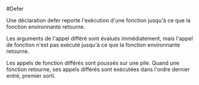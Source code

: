 #Defer

Une déclaration defer reporte l'exécution d'une fonction jusqu'à ce que la fonction environnante retourne.

Les arguments de l'appel différé sont évalués immédiatement, mais l'appel de fonction n'est pas exécuté jusqu'à ce que la fonction environnante retourne.

Les appels de fonction différés sont poussés sur une pile. Quand une fonction retourne, ses appels différés sont exécutées dans l'ordre dernier entré, premier sorti.